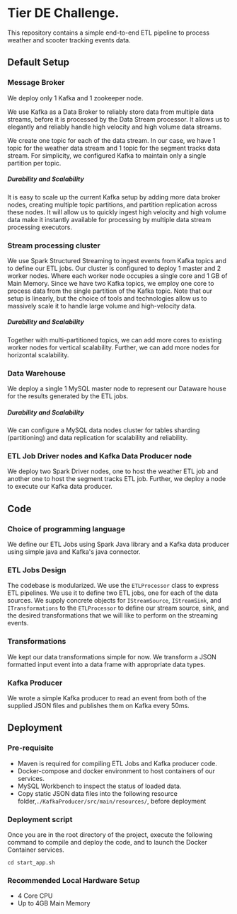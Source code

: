 # Tier DE Challenge.

This repository contains a simple end-to-end ETL pipeline to process weather and scooter tracking events data. 

## Default Setup

### Message Broker

We deploy only 1 Kafka and 1 zookeeper node.

We use Kafka as a Data Broker to reliably store data from multiple data streams, before it is processed by the Data Stream processor. It allows us to elegantly and reliably handle high velocity and high volume data streams. 

We create one topic for each of the data stream. In our case, we have 1 topic for the weather data stream and 1 topic for the segment tracks data stream. For simplicity, we configured Kafka to maintain only a single partition per topic.

##### Durability and Scalability

It is easy to scale up the current Kafka setup by adding more data broker nodes, creating multiple topic partitions, and partition replication across these nodes. It will allow us to quickly ingest high velocity and high volume data make it instantly available for processing by multiple data stream processing executors.  

### Stream processing cluster

We use Spark Structured Streaming to ingest events from Kafka topics and to define our ETL jobs. Our cluster is configured to deploy 1 master and 2 worker nodes. Where each worker node occupies a single core and 1 GB of Main Memory. Since we have two Kafka topics, we employ one core to process data from the single partition of the Kafka topic. Note that our setup is linearly, but the choice of tools and technologies allow us to massively scale it to handle large volume and high-velocity data.

##### Durability and Scalability
Together with multi-partitioned topics, we can add more cores to existing worker nodes for vertical scalability. Further, we can add more nodes for horizontal scalability. 

### Data Warehouse 

We deploy a single 1 MySQL master node to represent our Dataware house for the results generated by the ETL jobs. 

##### Durability and Scalability

We can configure a MySQL data nodes cluster for tables sharding (partitioning) and data replication for scalability and reliability.

### ETL Job Driver nodes and Kafka Data Producer node

We deploy two Spark Driver nodes, one to host the weather ETL job and another one to host the segment tracks ETL job. Further, we deploy a node to execute our Kafka data producer.  

## Code

### Choice of programming language

We define our ETL Jobs using Spark Java library and a Kafka data producer using simple java and Kafka's java connector.

### ETL Jobs Design

The codebase is modularized. We use the `ETLProcessor` class to express ETL pipelines. We use it to define two ETL jobs, one for each of the data sources. We supply concrete objects for `IStreamSource`, `IStreamSink`, and `ITransformations` to the `ETLProcessor` to define our stream source, sink, and the desired transformations that we will like to perform on the streaming events.

### Transformations

We kept our data transformations simple for now. We transform a JSON formatted input event into a data frame with appropriate data types. 

### Kafka Producer

We wrote a simple Kafka producer to read an event from both of the supplied JSON files and publishes them on Kafka every 50ms.

## Deployment 

### Pre-requisite

- Maven is required for compiling ETL Jobs and Kafka producer code.
- Docker-compose and docker environment to host containers of our services.
- MySQL Workbench to inspect the status of loaded data.
- Copy static JSON data files into the following resource folder,`./KafkaProducer/src/main/resources/`, before deployment

### Deployment script

Once you are in the root directory of the project, execute the following command to compile and deploy the code, and to launch the Docker Container services.

`cd start_app.sh`

### Recommended Local Hardware Setup

- 4 Core CPU
- Up to 4GB Main Memory
